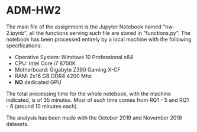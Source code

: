 # ADM-HW2

The main file of the assignment is the Jupyter Notebook named "hw-2.ipynb", all the functions serving such file are stored in "functions.py".
The notebook has been processed entirely by a local machine with the following specifications:

- Operative System: Windows 10 Professional x64 
- CPU: Intel Core i7 8700K
- Motherboard: Gigabyte Z390 Gaming X-CF
- RAM: 2x16 GB DDR4 4200 Mhz
- **NO** dedicated GPU

The total processing time for the whole notebook, with the machine indicated, is of 35 minutes. Most of such time comes from RQ1 - 5 and RQ1 - 6 (around 10 minutes each).

The analysis has been made with the October 2019 and November 2019 datasets.
